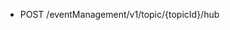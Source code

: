 <!--
    ATTENTION: This file was generated via gradle!
               Do NOT manually edit this file! Any such changes will be overwritten!
-->

* POST /eventManagement/v1/topic/{topicId}/hub
